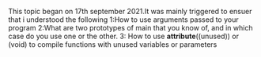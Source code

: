 This topic began on 17th september 2021.It was mainly triggered to ensuer that i understood the following
1:How to use arguments passed to your program
2:What are two prototypes of main that you know of, and in which case do you use one or the other.
3: How to use __attribute__((unused)) or (void) to compile functions with unused variables or parameters

